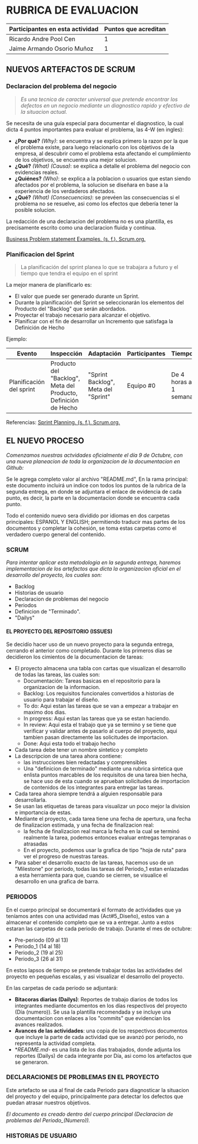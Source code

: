# RUBRICA DE EVALUACION

Participantes en esta actividad | Puntos que acreditan
------------------------------- | --------------------
Ricardo Andre Pool Cen | 1
Jaime Armando Osorio Muñoz | 1

## NUEVOS ARTEFACTOS DE SCRUM

### Declaracion del problema del negocio

>*Es una tecnica de caracter universal que pretende encontrar los defectos en un negocio mediante un diagnostico rapido y efectivo de la situacion actual.*

Se necesita de una guía especial para documentar el diagnostico, la cual dicta 4 puntos importantes para evaluar el problema, las 4-W (en ingles):

- **¿Por qué?** *(Why)*: se encuentra y se explíca primero la razon por la que el problema existe, para luego relacionarlo con los objetivos de la empresa, al descubrir como el problema esta afectando el cumplimiento de los objetivos, se encuentra una mejor solucion.
- **¿Qué?** *(What)* *(Causa)*: se explica a detalle el problema del negocio con evidencias reales.
- **¿Quiénes?** *(Who)*: se explica a la poblacion o usuarios que estan siendo afectados por el problema, la solucion se diseñara en base a la experiencia de los verdaderos afectados.
- **¿Qué?** *(What)* *(Consecuencias)*: se prevéen las consecuencias si el problema no se resuelve, asi como los efectos que debería tener la posible solucion.

La redacción de una declaracion del problema no es una plantilla, es precisamente escrito como una declaracion fluida y contínua.

[Business Problem statement Examples. (s. f.). Scrum.org.](https://www.scrum.org/resources/business-problem-statement-examples)

### Planificacion del Sprint

> La planificación del sprint planea lo que se trabajara a futuro y el tiempo que tendra el equipo en el sprint

La mejor manera de planificarlo es:

- El valor que puede ser generado durante un Sprint.
- Durante la planificación del Sprint se seleccionarán los elementos del Producto del "Backlog" que serán abordados.
- Proyectar el trabajo necesario para alcanzar el objetivo.
- Planificar con el fin de desarrollar un Incremento que satisfaga la Definición de Hecho

Ejemplo:

Evento | Inspección | Adaptación | Participantes | Tiempo
------ | ---------- | ---------- | ------------- | ------
Planificación del sprint |  Producto del "Backlog", Meta del Producto, Definición de Hecho | "Sprint Backlog", Meta del "Sprint" | Equipo #0 | De 4 horas a 1 semana

Referencias:
[Sprint Planning. (s. f.). Scrum.org.](https://www.scrum.org/learning-series/sprint-planning/)

## EL NUEVO PROCESO

*Comenzamos nuestras actvidades oficialmente el día 9 de Octubre, con una nueva planeacion de toda la organizacion de la documentacion en Github:*

Se le agrega completo valor al archivo "README.md", En la rama principal: este documento incluirá un indice con todos los puntos de la rubrica de la segunda entrega, en donde se adjuntara el enlace de evidencia de cada punto, es decir, la parte en la documentacion donde se encuentra cada punto.

Todo el contenido nuevo sera dividido por idiomas en dos carpetas principales: ESPANOL Y ENGLISH; permitiendo traducir mas partes de los documentos y completar la cohesión, se toma estas carpetas como el verdadero cuerpo general del contenido.

### SCRUM

*Para intentar aplicar esta metodologia en la segunda entrega, haremos implementacion de los artefactos que dicta la organizacion oficial en el desarrollo del proyecto, los cuales son:*

- Backlog
- Historias de usuario
- Declaracion de problemas del negocio
- Periodos
- Definicion de "Terminado".
- "Dailys"

#### EL PROYECTO DEL REPOSITORIO (ISSUES)

Se decidío hacer uso de un nuevo proyecto para la segunda entrega, cerrando el anterior como completado. Durante los primeros días se decidieron los cimientos de la documentacion de tareas:

- El proyecto almacena una tabla con cartas que visualizan el desarrollo de todas las tareas, las cuales son:
  - Documentación: Tareas basicas en el repositorio para la organizacion de la informacion.
  - Backlog: Los requisitos funcionales convertidos a historias de usuario para trabajar el diseño.
  - To do: Aqui estan las tareas que se van a empezar a trabajar en maximo dos dias.
  - In progress: Aqui estan las tareas que ya se estan haciendo.
  - In review: Aqui esta el trabajo que ya se termino y se tiene que verificar y validar antes de pasarlo al cuerpo del proyecto, aqui tambien pasan directamente las solicitudes de importacion.
  - Done: Aqui esta todo el trabajo hecho
- Cada tarea debe tener un nombre sintetico y completo
- La descripcion de una tarea ahora contiene:
  - las instrucciones bien redactadas y comprensibles
  - Una "definicion de terminado" mediante una rubrica sintetica que enlista puntos marcables de los requisitos de una tarea bien hecha, se     hace uso de esta cuando se aprueban solicitudes de importacion de contenidos de los integrantes para entregar las tareas.
- Cada tarea ahora siempre tendrá a alguien responsable para desarrollarla.
- Se usan las etiquetas de tareas para visualizar un poco mejor la division e importancia de estas.
- Mediante el proyecto, cada tarea tiene una fecha de apertura, una fecha de finalizacion estimada, y una fecha de finalizacion real:
  - la fecha de finalizacion real marca la fecha en la cual se terminó realmente la tarea, podemos entonces evaluar entregas tempranas o atrasadas
  - En el proyecto, podemos usar la grafica de tipo "hoja de ruta" para ver el progreso de nuestras tareas.
- Para saber el desarrollo exacto de las tareas, hacemos uso de un "Milestone" por periodo, todas las tareas del Periodo_1 estan enlazadas a esta herramienta para que, cuando se cierren, se visualice el desarrollo en una grafica de barra.

### PERIODOS

En el cuerpo principal se documentará el formato de actividades que ya teníamos antes con una actividad mas (Act#5_Diseño), estos van a almacenar el contenido completo que se va a entregar. Junto a estos estaran las carpetas de cada periodo de trabajo.
Durante el mes de octubre:

- Pre-periodo (09 al 13)
- Periodo_1 (14 al 18)
- Periodo_2 (19 al 25)
- Periodo_3 (26 al 31)

En estos lapsos de tiempo se pretende trabajar todas las actividades del proyecto en pequeñas escalas, y asi visualizar el desarrollo del proyecto.

En las carpetas de cada periodo se adjuntará:

- **Bitacoras diarias (Dailys)**: Reportes de trabajo diarios de todos los integrantes mediante documentos en los días respectivos del proyecto (Día (numero)). Se usa la plantilla recomendada y se incluye una documentacion con enlaces a los "commits" que evidencian los avances realizados.
- **Avances de las actividades**: una copia de los respectivos documentos que incluye la parte de cada actividad que se avanzó por periodo, no representa la actividad completa.
- **README.md*- es una lista de los dias trabajados, donde adjunta los reportes (Dailys) de cada integrante por Día, asi como los artefactos que se generaron.

### DECLARACIONES DE PROBLEMAS EN EL PROYECTO

Este artefacto se usa al final de cada Periodo para diagnosticar la situacion del proyecto y del equipo, principalmente para detectar los defectos que puedan atrasar nuestros objetivos.

*El documento es creado dentro del cuerpo principal (Declaracion de problemas del Periodo_(Numero)).*

### HISTORIAS DE USUARIO

